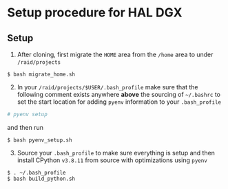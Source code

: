 # Setup procedure for HAL DGX

## Setup

1. After cloning, first migrate the `HOME` area from the `/home` area to under `/raid/projects`

```console
$ bash migrate_home.sh
```

2. In your `/raid/projects/$USER/.bash_profile` make sure that the following comment exists anywhere **above** the sourcing of `~/.bashrc` to set the start location for adding `pyenv` information to your `.bash_profile`

```bash
# pyenv setup
```

and then run

```console
$ bash pyenv_setup.sh
```

3. Source your `.bash_profile` to make sure everything is setup and then install CPython `v3.8.11` from source with optimizations using `pyenv`

```console
$ . ~/.bash_profile
$ bash build_python.sh
```
